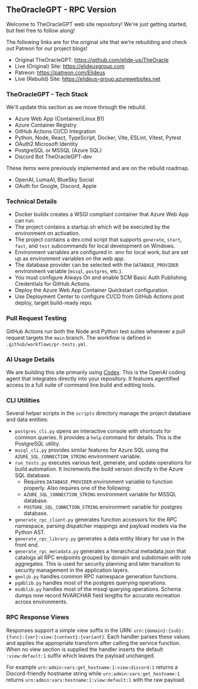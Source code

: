 ## TheOracleGPT - RPC Version
Welcome to TheOracleGPT web site repository! We're just getting started, but feel free to follow along!

The following links are for the original site that we're rebuilding and check out Patreon for our project blogs!
* Original TheOracleGPT: https://github.com/elide-us/TheOracle
* Live (Original) Site: https://elideusgroup.com
* Patreon: https://patreon.com/Elideus
* Live (Rebuild) Site: https://elideus-group.azurewebsites.net

### TheOracleGPT - Tech Stack
We'll update this section as we move through the rebuild.
- Azure Web App (Container/Linux B1)
- Azure Container Registry
- GitHub Actions CI/CD Integration
- Python, Node, React, TypeScript, Docker, Vite, ESLint, Vitest, Pytest
- OAuth2 Microsoft Identity
- PostgreSQL or MSSQL (Azure SQL)
- Discord Bot TheOracleGPT-dev

These items were previously implemented and are on the rebuild roadmap.
- OpenAI, LumaAI, BlueSky Social
- OAuth for Google, Discord, Apple

### Technical Details
- Docker buildx creates a WSGI compliant container that Azure Web App can run.
- The project contains a startup.sh which will be executed by the environment on activation.
- The project contains a dev.cmd script that supports `generate`, `start`, `fast`, and `test` subcommands for local development on Windows.
- Environment variables are configured in .env for local work, but are set up as environment variables on the web app.
- The database provider can be selected with the `DATABASE_PROVIDER` environment variable (`mssql`, `postgres`, etc.).
- You must configure Always On and enable SCM Basic Auth Publishing Credentials for GitHub Actions.
- Deploy the Azure Web App Container Quickstart configuration.
- Use Deployment Center to configure CI/CD from GitHub Actions post deploy, target build-ready repo.

### Pull Request Testing
GitHub Actions run both the Node and Python test suites whenever a pull request targets the `main` branch. The workflow is defined in `.github/workflows/pr-tests.yml`.

### AI Usage Details
We are building this site primarily using [Codex](https://chatgpt.com/codex). This is the OpenAI coding agent that integrates directly into your repository. It features agentified access to a full suite of command line build and editing tools.

### CLI Utilities
Several helper scripts in the `scripts` directory manage the project database and data entities:
- `postgres_cli.py` opens an interactive console with shortcuts for common queries. It provides a `help` command for details. This is the PostgreSQL utility.
- `mssql_cli.py` provides similar features for Azure SQL using the `AZURE_SQL_CONNECTION_STRING` environment variable.
- `run_tests.py` executes various test, generate, and update operations for build automation. It increments the build version directly in the Azure SQL database.
    - Requires `DATABASE_PROVIDER` environment variable to function properly. Also requires one of the following:
    - `AZURE_SQL_CONNECTION_STRING` environment variable for MSSQL database.
    - `POSTGRE_SQL_CONNCTION_STRING` environment variable for postgres database.
- `generate_rpc_client.py` generates function accessors for the RPC namespace, parsing dispatcher mappings and payload models via the Python AST.
- `generate_rpc_library.py` generates a data entity library for use in the front end.
- `generate_rpc_metadata.py` generates a hierarchical metadata.json that catalogs all RPC endpoints grouped by domain and subdomain with role aggregates. This is used for security planning and later transition to security management in the application layers.
- `genlib.py` handles common RPC namespace generation functions.
- `pgdblib.py` handles most of the postgres querying operations.
- `msdblib.py` handles most of the mssql querying operations.
  Schema dumps now record NVARCHAR field lengths for accurate
  recreation across environments.

### RPC Response Views
Responses support a simple view suffix in the URN:
`urn:{domain}:{sub}:{func}:{ver}:view:{context}:{variant}`. Each handler
parses these values and applies the appropriate transform after calling the
service function. When no view section is supplied the handler inserts the
default `:view:default:1` suffix which leaves the payload unchanged.

For example `urn:admin:vars:get_hostname:1:view:discord:1` returns a
Discord-friendly hostname string while `urn:admin:vars:get_hostname:1`
returns `urn:admin:vars:hostname:1:view:default:1` with the raw payload.
